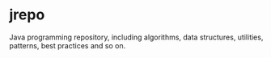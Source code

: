 # jrepo
Java programming repository, including algorithms, data structures, utilities, patterns, best practices and so on.